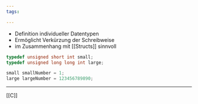 ```yaml
---
tags:

---
```


- Definition individueller Datentypen
- Ermöglicht Verkürzung der Schreibweise
- im Zusammenhang mit [[Structs]] sinnvoll
```C
typedef unsigned short int small;
typedef unsigned long long int large;

small smallNumber = 1;
large largeNumber = 123456789890;
```

---
[[C]]